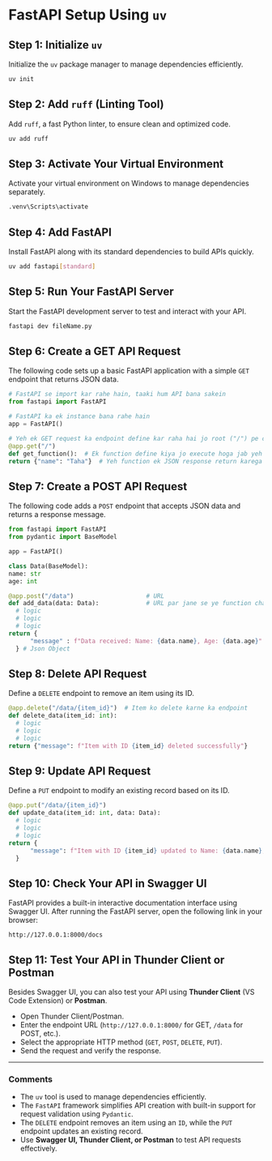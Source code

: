 # FastAPI Setup Using `uv`

## Step 1: Initialize `uv`

Initialize the `uv` package manager to manage dependencies efficiently.

```sh
uv init
```

## Step 2: Add `ruff` (Linting Tool)

Add `ruff`, a fast Python linter, to ensure clean and optimized code.

```sh
uv add ruff
```

## Step 3: Activate Your Virtual Environment

Activate your virtual environment on Windows to manage dependencies separately.

```sh
.venv\Scripts\activate
```

## Step 4: Add FastAPI

Install FastAPI along with its standard dependencies to build APIs quickly.

```sh
uv add fastapi[standard]
```

## Step 5: Run Your FastAPI Server

Start the FastAPI development server to test and interact with your API.

```sh
fastapi dev fileName.py
```

## Step 6: Create a GET API Request

The following code sets up a basic FastAPI application with a simple `GET` endpoint that returns JSON data.

```python
# FastAPI se import kar rahe hain, taaki hum API bana sakein
from fastapi import FastAPI

# FastAPI ka ek instance bana rahe hain
app = FastAPI()

# Yeh ek GET request ka endpoint define kar raha hai jo root ("/") pe chalega
@app.get("/")
def get_function():  # Ek function define kiya jo execute hoga jab yeh endpoint hit hoga
return {"name": "Taha"}  # Yeh function ek JSON response return karega
```

## Step 7: Create a POST API Request

The following code adds a `POST` endpoint that accepts JSON data and returns a response message.

```python
from fastapi import FastAPI
from pydantic import BaseModel

app = FastAPI()

class Data(BaseModel):  
name: str          
age: int          

@app.post("/data")                    # URL
def add_data(data: Data):             # URL par jane se ye function chal jaye ga.
  # logic
  # logic
  # logic  
return {
      "message" : f"Data received: Name: {data.name}, Age: {data.age}"
  } # Json Object
```

## Step 8: Delete API Request

Define a `DELETE` endpoint to remove an item using its ID.

```python
@app.delete("/data/{item_id}")  # Item ko delete karne ka endpoint
def delete_data(item_id: int):
  # logic
  # logic
  # logic
return {"message": f"Item with ID {item_id} deleted successfully"}
```

## Step 9: Update API Request

Define a `PUT` endpoint to modify an existing record based on its ID.

```python
@app.put("/data/{item_id}")
def update_data(item_id: int, data: Data):
  # logic
  # logic
  # logic
return {
      "message": f"Item with ID {item_id} updated to Name: {data.name}, Age: {data.age}"
  }
```

## Step 10: Check Your API in Swagger UI

FastAPI provides a built-in interactive documentation interface using Swagger UI. After running the FastAPI server, open the following link in your browser:

```
http://127.0.0.1:8000/docs
```

## Step 11: Test Your API in Thunder Client or Postman

Besides Swagger UI, you can also test your API using **Thunder Client** (VS Code Extension) or **Postman**.

- Open Thunder Client/Postman.
- Enter the endpoint URL (`http://127.0.0.1:8000/` for GET, `/data` for POST, etc.).
- Select the appropriate HTTP method (`GET`, `POST`, `DELETE`, `PUT`).
- Send the request and verify the response.

---

### Comments

- The `uv` tool is used to manage dependencies efficiently.
- The `FastAPI` framework simplifies API creation with built-in support for request validation using `Pydantic`.
- The `DELETE` endpoint removes an item using an `ID`, while the `PUT` endpoint updates an existing record.
- Use **Swagger UI, Thunder Client, or Postman** to test API requests effectively.

